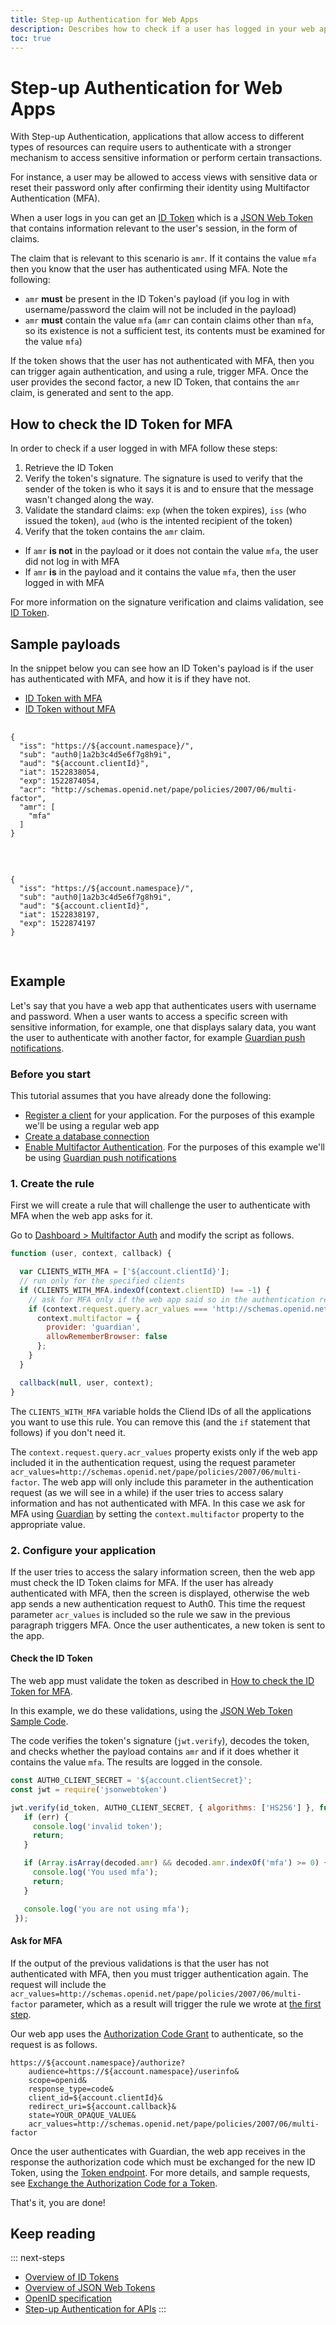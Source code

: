 ```yaml
---
title: Step-up Authentication for Web Apps
description: Describes how to check if a user has logged in your web app with Multifactor Authentication by examining their ID Token
toc: true
---
```

# Step-up Authentication for Web Apps

With Step-up Authentication, applications that allow access to different types of resources can require users to authenticate with a stronger mechanism to access sensitive information or perform certain transactions.

For instance, a user may be allowed to access views with sensitive data or reset their password only after confirming their identity using Multifactor Authentication (MFA).

When a user logs in you can get an [ID Token](/tokens/id-token) which is a [JSON Web Token](/jwt) that contains information relevant to the user's session, in the form of claims.

The claim that is relevant to this scenario is `amr`. If it contains the value `mfa` then you know that the user has authenticated using MFA. Note the following:
- `amr` **must** be present in the ID Token's payload (if you log in with username/password the claim will not be included in the payload)
- `amr` **must** contain the value `mfa` (`amr` can contain claims other than `mfa`, so its existence is not a sufficient test, its contents must be examined for the value `mfa`)

If the token shows that the user has not authenticated with MFA, then you can trigger again authentication, and using a rule, trigger MFA. Once the user provides the second factor, a new ID Token, that contains the `amr` claim, is generated and sent to the app.

## How to check the ID Token for MFA

In order to check if a user logged in with MFA follow these steps:

1. Retrieve the ID Token
1. Verify the token's signature. The signature is used to verify that the sender of the token is who it says it is and to ensure that the message wasn't changed along the way.
1. Validate the standard claims: `exp` (when the token expires), `iss` (who issued the token), `aud` (who is the intented recipient of the token)
1. Verify that the token contains the `amr` claim.
  - If `amr` **is not** in the payload or it does not contain the value `mfa`, the user did not log in with MFA
  - If `amr` **is** in the payload and it contains the value `mfa`, then the user logged in with MFA

For more information on the signature verification and claims validation, see [ID Token](/tokens/id-token).

## Sample payloads

In the snippet below you can see how an ID Token's payload is if the user has authenticated with MFA, and how it is if they have not.

<div class="code-picker">
  <div class="languages-bar">
    <ul>
      <li class="active"><a href="#with-mfa" data-toggle="tab">ID Token with MFA</a></li>
      <li><a href="#without-mfa" data-toggle="tab">ID Token without MFA</a></li>
    </ul>
  </div>
  <div class="tab-content">
    <div id="with-mfa" class="tab-pane active">
      <pre class="text hljs">
        <code>
{
  "iss": "https://${account.namespace}/",
  "sub": "auth0|1a2b3c4d5e6f7g8h9i",
  "aud": "${account.clientId}",
  "iat": 1522838054,
  "exp": 1522874054,
  "acr": "http://schemas.openid.net/pape/policies/2007/06/multi-factor",
  "amr": [
    "mfa"
  ]
}
        </code>
      </pre>
    </div>
    <div id="without-mfa" class="tab-pane">
      <pre class="text hljs">
        <code>
{
  "iss": "https://${account.namespace}/",
  "sub": "auth0|1a2b3c4d5e6f7g8h9i",
  "aud": "${account.clientId}",
  "iat": 1522838197,
  "exp": 1522874197
}
        </code>
      </pre>
    </div>
  </div>
</div>

## Example

Let's say that you have a web app that authenticates users with username and password. When a user wants to access a specific screen with sensitive information, for example, one that displays salary data, you want the user to authenticate with another factor, for example [Guardian push notifications](/multifactor-authentication#mfa-using-push-notifications-auth0-guardian-).

### Before you start

This tutorial assumes that you have already done the following:

- [Register a client](/clients#how-to-configure-a-client) for your application. For the purposes of this example we'll be using a regular web app
- [Create a database connection](${manage_url}/#/connections/database)
- [Enable Multifactor Authentication](/multifactor-authentication). For the purposes of this example we'll be using [Guardian push notifications](/multifactor-authentication/administrator/push-notifications)

### 1. Create the rule

First we will create a rule that will challenge the user to authenticate with MFA when the web app asks for it.

Go to [Dashboard > Multifactor Auth](${manage_url}/#/guardian) and modify the script as follows.

```js
function (user, context, callback) {

  var CLIENTS_WITH_MFA = ['${account.clientId}'];
  // run only for the specified clients
  if (CLIENTS_WITH_MFA.indexOf(context.clientID) !== -1) {
    // ask for MFA only if the web app said so in the authentication request
    if (context.request.query.acr_values === 'http://schemas.openid.net/pape/policies/2007/06/multi-factor'){
      context.multifactor = {
        provider: 'guardian',
        allowRememberBrowser: false
      };
    }
  }

  callback(null, user, context);
}
```

The `CLIENTS_WITH_MFA` variable holds the Cliend IDs of all the applications you want to use this rule. You can remove this (and the `if` statement that follows) if you don't need it.

The `context.request.query.acr_values` property exists only if the web app included it in the authentication request, using the request parameter `acr_values=http://schemas.openid.net/pape/policies/2007/06/multi-factor`. The web app will only include this parameter in the authentication request (as we will see in a while) if the user tries to access salary information and has not authenticated with MFA. In this case we ask for MFA using [Guardian](/multifactor-authentication/guardian) by setting the `context.multifactor` property to the appropriate value.

### 2. Configure your application

If the user tries to access the salary information screen, then the web app must check the ID Token claims for MFA. If the user has already authenticated with MFA, then the screen is displayed, otherwise the web app sends a new authentication request to Auth0. This time the request parameter `acr_values` is included so the rule we saw in the previous paragraph triggers MFA. Once the user authenticates, a new token is sent to the app.

#### Check the ID Token

The web app must validate the token as described in [How to check the ID Token for MFA](#how-to-check-the-id-token-for-mfa).

In this example, we do these validations, using the [JSON Web Token Sample Code](https://github.com/auth0/node-jsonwebtoken).

The code verifies the token's signature (`jwt.verify`), decodes the token, and checks whether the payload contains `amr` and if it does whether it contains the value `mfa`. The results are logged in the console.

```js
const AUTH0_CLIENT_SECRET = '${account.clientSecret}';
const jwt = require('jsonwebtoken')

jwt.verify(id_token, AUTH0_CLIENT_SECRET, { algorithms: ['HS256'] }, function(err, decoded) {
   if (err) {
     console.log('invalid token');
     return;
   }

   if (Array.isArray(decoded.amr) && decoded.amr.indexOf('mfa') >= 0) {
     console.log('You used mfa');
     return;
   }

   console.log('you are not using mfa');
 });
```

#### Ask for MFA

If the output of the previous validations is that the user has not authenticated with MFA, then you must trigger authentication again. The request will include the `acr_values=http://schemas.openid.net/pape/policies/2007/06/multi-factor` parameter, which as a result will trigger the rule we wrote at [the first step](#1-create-the-rule).

Our web app uses the [Authorization Code Grant](/api-auth/tutorials/authorization-code-grant) to authenticate, so the request is as follows.

```text
https://${account.namespace}/authorize?
    audience=https://${account.namespace}/userinfo&
    scope=openid&
    response_type=code&
    client_id=${account.clientId}&
    redirect_uri=${account.callback}&
    state=YOUR_OPAQUE_VALUE&
    acr_values=http://schemas.openid.net/pape/policies/2007/06/multi-factor
```

Once the user authenticates with Guardian, the web app receives in the response the authorization code which must be exchanged for the new ID Token, using the [Token endpoint](/api/authentication#authorization-code). For more details, and sample requests, see [Exchange the Authorization Code for a Token](/api-auth/tutorials/authorization-code-grant#2-exchange-the-authorization-code-for-an-access-token).

That's it, you are done!

## Keep reading

::: next-steps
* [Overview of ID Tokens](/tokens/id-token)
* [Overview of JSON Web Tokens](/jwt)
* [OpenID specification](http://openid.net/specs/openid-connect-core-1_0.html)
* [Step-up Authentication for APIs](/multifactor-authentication/developer/step-up-authentication/step-up-for-apis)
:::
